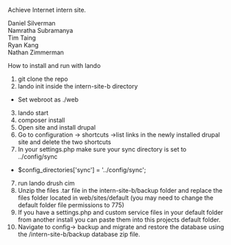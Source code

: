 Achieve Internet intern site.

Daniel Silverman  
Namratha Subramanya  
Tim Taing  
Ryan Kang  
Nathan Zimmerman

How to install and run with lando
1. git clone the repo
2. lando init inside the intern-site-b directory
 - Set webroot as ./web
3. lando start
4. composer install
5. Open site and install drupal
6. Go to configuration -> shortcuts ->list links in the newly installed drupal site and delete the two shortcuts
7. In your settings.php make sure your sync directory is set to ../config/sync
 - $config_directories['sync'] = '../config/sync';
7. run lando drush cim
8. Unzip the files .tar file in the intern-site-b/backup folder and replace the files folder located in web/sites/default (you may need to change the default folder file permissions to 775)
10. If you have a settings.php and custom service files in your default folder from another install you can paste them into this projects default folder.
9. Navigate to config-> backup and migrate and restore the database using the /intern-site-b/backup database zip file.
